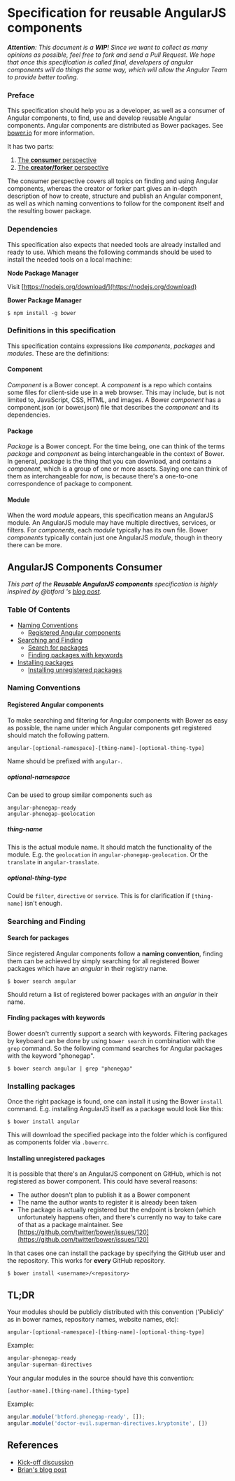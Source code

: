 # Specification for reusable AngularJS components

_**Attention**: This document is a **WIP**! Since we want to collect as many opinions as possible, feel free to fork and send a Pull Request.
We hope that once this specification is called final, developers of angular components will do things the same way, which will allow the Angular Team to provide better tooling._

### Preface
This specification should help you as a developer, as well as a consumer of Angular components, to find, use and develop reusable Angular components.
Angular components are distributed as Bower packages.
See [bower.io](http://bower.io) for more information.

It has two parts:

1. [The **consumer** perspective](#angularjs-components-consumer)
2. [The **creator/forker** perspective](#angularjs-components-creator)

The consumer perspective covers all topics on finding and using Angular components, whereas the creator or forker part gives an in-depth description of how to create, structure and publish an Angular component, as well as which naming conventions to follow for the component itself and the resulting bower package.

### Dependencies

This specification also expects that needed tools are already installed and ready to use.
Which means the following commands should be used to install the needed tools on a local machine:

**Node Package Manager**

Visit [https://nodejs.org/download/](https://nodejs.org/download)

**Bower Package Manager**
```shell
$ npm install -g bower
```

### Definitions in this specification

This specification contains expressions like _components_, _packages_ and _modules_.
These are the definitions:

#### Component
_Component_ is a Bower concept.
A _component_ is a repo which contains some files for client-side use in a web browser.
This may include, but is not limited to, JavaScript, CSS, HTML, and images.
A Bower _component_ has a component.json (or bower.json) file that describes the _component_ and its dependencies.

#### Package
_Package_ is a Bower concept.
For the time being,  one can think of the terms _package_ and _component_ as being interchangeable in the context of Bower.
In general, _package_ is the thing that you can download, and contains a _component_, which is a group of one or more assets.
Saying one can think of them as interchangeable for now, is because there's a one-to-one correspondence of package to component.

#### Module
When the word _module_ appears, this specification means an AngularJS module.
An AngularJS module may have multiple directives, services, or filters.
For _components_, each _module_ typically has its own file.
Bower _components_ typically contain just one AngularJS _module_, though in theory there can be more.

## AngularJS Components Consumer

_This part of the **Reusable AngularJS components** specification is highly inspired by @btford 's [blog post](http://briantford.com/blog/angular-bower.html)._

### Table Of Contents

* [Naming Conventions](#naming-conventions)
    * [Registered Angular components](#registered-angular-components)
* [Searching and Finding](#searching-and-finding)
    * [Search for packages](#search-for-packages)
    * [Finding packages with keywords](#finding-packages-with-keywords)
* [Installing packages](#installing-packages)
    * [Installing unregistered packages](#installing-unregistered-packages)

### Naming Conventions

#### Registered Angular components
To make searching and filtering for Angular components with Bower as easy as possible, the name under which Angular components get registered should match the following pattern.

```
angular-[optional-namespace]-[thing-name]-[optional-thing-type]
```

Name should be prefixed with `angular-`.

##### optional-namespace
Can be used to group similar components such as
```
angular-phonegap-ready
angular-phonegap-geolocation
```

##### thing-name
This is the actual module name.
It should match the functionality of the module.
E.g. the `geolocation` in `angular-phonegap-geolocation`.
Or the `translate` in `angular-translate`.

##### optional-thing-type
Could be `filter`, `directive` or `service`.
This is for clarification if `[thing-name]` isn't enough.


### Searching and Finding

#### Search for packages
Since registered Angular components follow a **naming convention**, finding them can be achieved by simply searching for all registered Bower packages which have an _angular_ in their registry name.

```shell
$ bower search angular
```
Should return a list of registered bower packages with an _angular_ in their name.

#### Finding packages with keywords
Bower doesn't currently support a search with keywords.
Filtering packages by keyboard can be done by using `bower search` in combination with the `grep` command.
So the following command searches for Angular packages with the keyword "phonegap".

```shell
$ bower search angular | grep "phonegap"
```

### Installing packages
Once the right package is found, one can install it using the Bower `install` command.
E.g. installing AngularJS itself as a package would look like this:

```shell
$ bower install angular
```

This will download the specified package into the folder which is configured as components folder via `.bowerrc`.

#### Installing unregistered packages
It is possible that there's an AngularJS component on GitHub, which is not registered as bower component.
This could have several reasons:

* The author doesn't plan to publish it as a Bower component
* The name the author wants to register it is already been taken
* The package is actually registered but the endpoint is broken (which unfortunately happens often, and there's currently no way to take care of that as a package maintainer.
See [https://github.com/twitter/bower/issues/120](https://github.com/twitter/bower/issues/120)

In that cases one can install the package by specifying the GitHub user and the repository.
This works for **every** GitHub repository.

```shell
$ bower install <username>/<repository>
```

## TL;DR

Your modules should be publicly distributed with this convention ('Publicly' as in bower names, repository names, website names, etc):
```
angular-[optional-namespace]-[thing-name]-[optional-thing-type]
```
Example:
```javascript
angular-phonegap-ready
angular-superman-directives
```

Your angular modules in the source should have this convention:
```
[author-name].[thing-name].[thing-type]
```
Example:
```javascript
angular.module('btford.phonegap-ready', []);
angular.module('doctor-evil.superman-directives.kryptonite', [])
```





## References

* [Kick-off discussion](https://gist.github.com/PascalPrecht/5411171)
* [Brian's blog post](http://briantford.com/blog/angular-bower.html)
